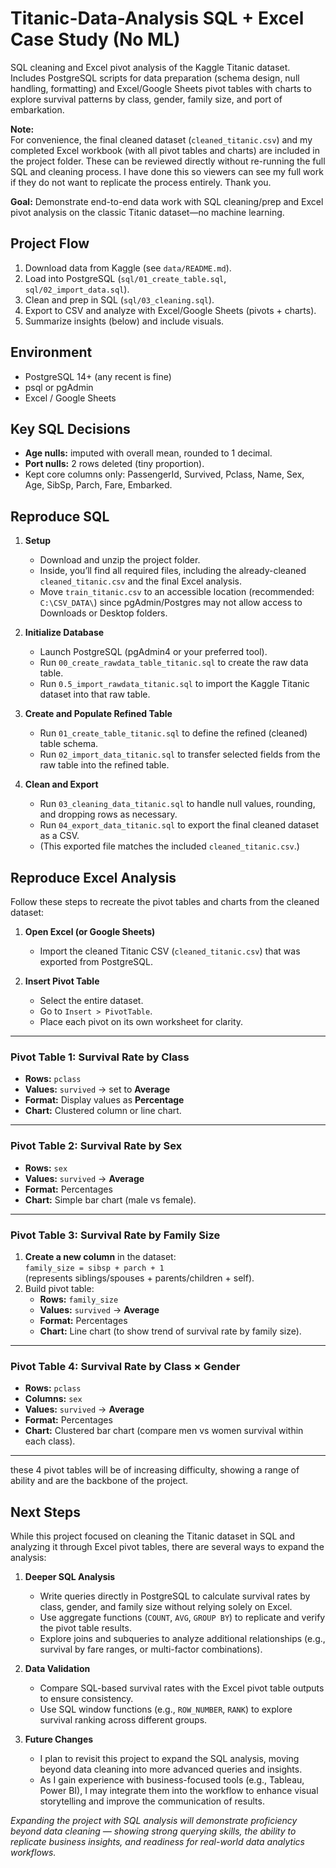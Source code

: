 # Titanic-Data-Analysis SQL + Excel Case Study (No ML)
SQL cleaning and Excel pivot analysis of the Kaggle Titanic dataset. Includes PostgreSQL scripts for data preparation (schema design, null handling, formatting) and Excel/Google Sheets pivot tables with charts to explore survival patterns by class, gender, family size, and port of embarkation.

**Note:**  
For convenience, the final cleaned dataset (`cleaned_titanic.csv`) and my completed Excel workbook (with all pivot tables and charts) are included in the project folder. These can be reviewed directly without re-running the full SQL and cleaning process. I have done this so viewers can see my full work if they do not want to replicate the process entirely. Thank you.

**Goal:** Demonstrate end-to-end data work with SQL cleaning/prep and Excel pivot analysis on the classic Titanic dataset—no machine learning.

## Project Flow
1. Download data from Kaggle (see `data/README.md`).
2. Load into PostgreSQL (`sql/01_create_table.sql`, `sql/02_import_data.sql`).
3. Clean and prep in SQL (`sql/03_cleaning.sql`).
4. Export to CSV and analyze with Excel/Google Sheets (pivots + charts).
5. Summarize insights (below) and include visuals.

## Environment
- PostgreSQL 14+ (any recent is fine)
- psql or pgAdmin
- Excel / Google Sheets

## Key SQL Decisions
- **Age nulls:** imputed with overall mean, rounded to 1 decimal.
- **Port nulls:** 2 rows deleted (tiny proportion).
- Kept core columns only: PassengerId, Survived, Pclass, Name, Sex, Age, SibSp, Parch, Fare, Embarked.

  
## Reproduce SQL

1. **Setup**
   - Download and unzip the project folder.  
   - Inside, you’ll find all required files, including the already-cleaned `cleaned_titanic.csv` and the final Excel analysis.  
   - Move `train_titanic.csv` to an accessible location (recommended: `C:\CSV_DATA\`) since pgAdmin/Postgres may not allow access to Downloads or Desktop folders.  

2. **Initialize Database**
   - Launch PostgreSQL (pgAdmin4 or your preferred tool).  
   - Run `00_create_rawdata_table_titanic.sql` to create the raw data table.  
   - Run `0.5_import_rawdata_titanic.sql` to import the Kaggle Titanic dataset into that raw table.  

3. **Create and Populate Refined Table**
   - Run `01_create_table_titanic.sql` to define the refined (cleaned) table schema.  
   - Run `02_import_data_titanic.sql` to transfer selected fields from the raw table into the refined table.  

4. **Clean and Export**
   - Run `03_cleaning_data_titanic.sql` to handle null values, rounding, and dropping rows as necessary.  
   - Run `04_export_data_titanic.sql` to export the final cleaned dataset as a CSV.  
   - (This exported file matches the included `cleaned_titanic.csv`.)  


## Reproduce Excel Analysis

Follow these steps to recreate the pivot tables and charts from the cleaned dataset:

1. **Open Excel (or Google Sheets)**  
   - Import the cleaned Titanic CSV (`cleaned_titanic.csv`) that was exported from PostgreSQL.

2. **Insert Pivot Table**  
   - Select the entire dataset.  
   - Go to `Insert > PivotTable`.  
   - Place each pivot on its own worksheet for clarity.

---

### Pivot Table 1: Survival Rate by Class
- **Rows:** `pclass`  
- **Values:** `survived` → set to **Average**  
- **Format:** Display values as **Percentage**  
- **Chart:** Clustered column or line chart.

---

### Pivot Table 2: Survival Rate by Sex
- **Rows:** `sex`  
- **Values:** `survived` → **Average**  
- **Format:** Percentages  
- **Chart:** Simple bar chart (male vs female).

---

### Pivot Table 3: Survival Rate by Family Size
1. **Create a new column** in the dataset:  
   `family_size = sibsp + parch + 1`  
   (represents siblings/spouses + parents/children + self).  
2. Build pivot table:  
   - **Rows:** `family_size`  
   - **Values:** `survived` → **Average**  
   - **Format:** Percentages  
   - **Chart:** Line chart (to show trend of survival rate by family size).

---

### Pivot Table 4: Survival Rate by Class × Gender
- **Rows:** `pclass`  
- **Columns:** `sex`  
- **Values:** `survived` → **Average**  
- **Format:** Percentages  
- **Chart:** Clustered bar chart (compare men vs women survival within each class).

---

these 4 pivot tables will be of increasing difficulty, showing a range of ability and are the backbone of the project.


## Next Steps

While this project focused on cleaning the Titanic dataset in SQL and analyzing it through Excel pivot tables, there are several ways to expand the analysis:

1. **Deeper SQL Analysis**  
   - Write queries directly in PostgreSQL to calculate survival rates by class, gender, and family size without relying solely on Excel.  
   - Use aggregate functions (`COUNT`, `AVG`, `GROUP BY`) to replicate and verify the pivot table results.  
   - Explore joins and subqueries to analyze additional relationships (e.g., survival by fare ranges, or multi-factor combinations).  

2. **Data Validation**  
   - Compare SQL-based survival rates with the Excel pivot table outputs to ensure consistency.  
   - Use SQL window functions (e.g., `ROW_NUMBER`, `RANK`) to explore survival ranking across different groups.  

3. **Future Changes**
   - I plan to revisit this project to expand the SQL analysis, moving beyond data cleaning into more advanced queries and insights.  
   - As I gain experience with business-focused tools (e.g., Tableau, Power BI), I may integrate them into the workflow to enhance visual storytelling and improve the communication of results.

*Expanding the project with SQL analysis will demonstrate proficiency beyond data cleaning — showing strong querying skills, the ability to replicate business insights, and readiness for real-world data analytics workflows.*

